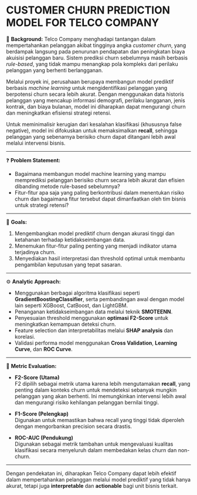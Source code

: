 # CUSTOMER CHURN PREDICTION MODEL FOR TELCO COMPANY

📌 **Background:**
Telco Company menghadapi tantangan dalam mempertahankan pelanggan akibat tingginya angka *customer churn*, yang berdampak langsung pada penurunan pendapatan dan peningkatan biaya akuisisi pelanggan baru. Sistem prediksi churn sebelumnya masih berbasis *rule-based*, yang tidak mampu menangkap pola kompleks dari perilaku pelanggan yang berhenti berlangganan.

Melalui proyek ini, perusahaan berupaya membangun model prediktif berbasis *machine learning* untuk mengidentifikasi pelanggan yang berpotensi churn secara lebih akurat. Dengan menggunakan data historis pelanggan yang mencakup informasi demografi, perilaku langganan, jenis kontrak, dan biaya bulanan, model ini diharapkan dapat mengurangi churn dan meningkatkan efisiensi strategi retensi.

Untuk meminimalisir kerugian dari kesalahan klasifikasi (khususnya false negative), model ini difokuskan untuk memaksimalkan **recall**, sehingga pelanggan yang sebenarnya berisiko churn dapat ditangani lebih awal melalui intervensi bisnis.

---

❓ **Problem Statement:**
- Bagaimana membangun model machine learning yang mampu memprediksi pelanggan berisiko churn secara lebih akurat dan efisien dibanding metode rule-based sebelumnya?
- Fitur-fitur apa saja yang paling berkontribusi dalam menentukan risiko churn dan bagaimana fitur tersebut dapat dimanfaatkan oleh tim bisnis untuk strategi retensi?

---

🎯 **Goals:**
1. Mengembangkan model prediktif churn dengan akurasi tinggi dan ketahanan terhadap ketidakseimbangan data.
2. Menemukan fitur-fitur paling penting yang menjadi indikator utama terjadinya churn.
3. Menyediakan hasil interpretasi dan threshold optimal untuk membantu pengambilan keputusan yang tepat sasaran.

---

⚙️ **Analytic Approach:**
- Menggunakan berbagai algoritma klasifikasi seperti **GradientBoostingClassifier**, serta pembandingan awal dengan model lain seperti XGBoost, CatBoost, dan LightGBM.
- Penanganan ketidakseimbangan data melalui teknik **SMOTEENN**.
- Penyesuaian threshold menggunakan **optimasi F2-Score** untuk meningkatkan kemampuan deteksi churn.
- Feature selection dan interpretabilitas melalui **SHAP analysis** dan korelasi.
- Validasi performa model menggunakan **Cross Validation**, **Learning Curve**, dan **ROC Curve**.

---

📏 **Metric Evaluation:**
- **F2-Score (Utama)**  
  F2 dipilih sebagai metrik utama karena lebih mengutamakan **recall**, yang penting dalam konteks churn untuk mendeteksi sebanyak mungkin pelanggan yang akan berhenti. Ini memungkinkan intervensi lebih awal dan mengurangi risiko kehilangan pelanggan bernilai tinggi.

- **F1-Score (Pelengkap)**  
  Digunakan untuk memastikan bahwa recall yang tinggi tidak diperoleh dengan mengorbankan precision secara drastis.

- **ROC-AUC (Pendukung)**  
  Digunakan sebagai metrik tambahan untuk mengevaluasi kualitas klasifikasi secara menyeluruh dalam membedakan kelas churn dan non-churn.

---

Dengan pendekatan ini, diharapkan Telco Company dapat lebih efektif dalam mempertahankan pelanggan melalui model prediktif yang tidak hanya akurat, tetapi juga **interpretable** dan **actionable** bagi unit bisnis terkait.

